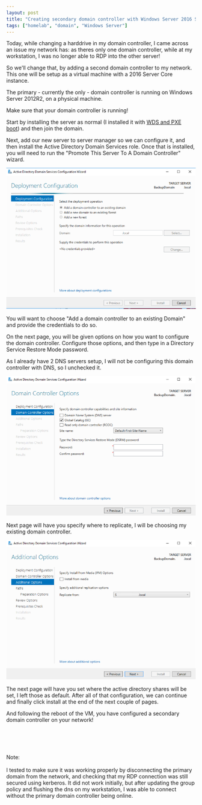```yaml
---
layout: post
title: "Creating secondary domain controller with Windows Server 2016 Server Core"
tags: ["homelab", "domain", "Windows Server"]
---
```


Today, while changing a harddrive in my domain controller, I came across an issue my network has: as theres only one domain controller, while at my workstation, I was no longer able to RDP into the other server!

So we'll change that, by adding a second domain controller to my network. This one will be setup as a virtual machine with a 2016 Server Core instance.

The primary - currently the only - domain controller is running on Windows Server 2012R2, on a physical machine.

Make sure that your domain controller is running!


Start by installing the server as normal (I installed it with [WDS and PXE boot](/2020/07/02/WindowsDeploymentServer.html)) and then join the domain.

Next, add our new server to server manager so we can configure it, and then install the Active Directory Domain Services role. Once that is installed, you will need to run the "Promote This Server To A Domain Controller" wizard.

![Promote to Domain Controller](/assets/images/2020-07-06-SecondDomain/1.png)

You will want to choose "Add a domain controller to an existing Domain" and provide the credentials to do so.


On the next page, you will be given options on how you want to configure the domain controller. Configure those options, and then type in a Directory Service Restore Mode password.

As I already have 2 DNS servers setup, I will not be configuring this domain controller with DNS, so I unchecked it.

![Choose domain options](/assets/images/2020-07-06-SecondDomain/2.png)

Next page will have you specify where to replicate, I will be choosing my existing domain controller.

![Choose where to replicate from](/assets/images/2020-07-06-SecondDomain/3.png)


The next page will have you set where the active directory shares will be set, I left those as default. After all of that configuration, we can continue and finally click install at the end of the next couple of pages.


And following the reboot of the VM, you have configured a secondary domain controller on your network!





<br /><br /><br /><br />Note:<br /><br />
I tested to make sure it was working properly by disconnecting the primary domain from the network, and checking that my RDP connection was still secured using kerberos. It did not work initially, but after updating the group policy and flushing the dns on my workstation, I was able to connect without the primary domain controller being online.